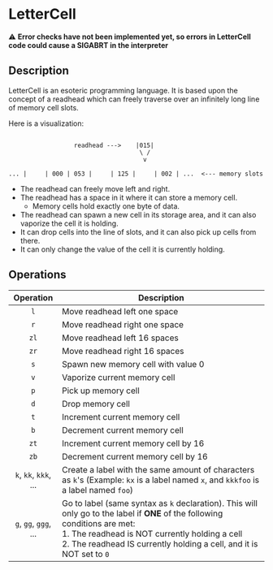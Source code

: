 # LetterCell

⚠️ **Error checks have not been implemented yet, so errors in LetterCell code could cause a SIGABRT in the interpreter**

## Description

LetterCell is an esoteric programming language. It is based upon the concept of a readhead which can freely traverse over an infinitely long line of memory cell slots.


Here is a visualization:
```
                   
                  readhead --->    |015| 
                                    \ /
                                     v

... |     | 000 | 053 |     | 125 |     | 002 | ...  <--- memory slots
```

- The readhead can freely move left and right.
- The readhead has a space in it where it can store a memory cell.
	+ Memory cells hold exactly one byte of data.
- The readhead can spawn a new cell in its storage area, and it can also vaporize the cell it is holding.
- It can drop cells into the line of slots, and it can also pick up cells from there.
- It can only change the value of the cell it is currently holding.

## Operations

| Operation | Description |
| :-------: | ----------- |
|    `l`    | Move readhead left one space |
|    `r`    | Move readhead right one space |
|    `zl`   | Move readhead left 16 spaces |
|    `zr`   | Move readhead right 16 spaces |
|    `s`    | Spawn new memory cell with value 0 |
|    `v`    | Vaporize current memory cell |
|    `p`    | Pick up memory cell |
|    `d`    | Drop memory cell |
|    `t`    | Increment current memory cell |
|    `b`    | Decrement current memory cell |
|    `zt`   | Increment current memory cell by 16 |
|    `zb`   | Decrement current memory cell by 16 |
|`k`, `kk`, `kkk`, ...| Create a label with the same amount of characters as `k`'s (Example: `kx` is a label named `x`, and `kkkfoo` is a label named `foo`)
|`g`, `gg`, `ggg`, ...| Go to label (same syntax as `k` declaration). This will only go to the label if **ONE** of the following conditions are met:<br>1. The readhead is NOT currently holding a cell<br>2. The readhead IS currently holding a cell, and it is NOT set to `0`|